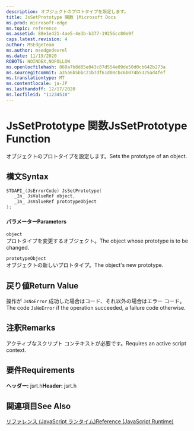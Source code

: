 ```yaml
---
description: オブジェクトのプロトタイプを設定します。
title: JsSetPrototype 関数 |Microsoft Docs
ms.prod: microsoft-edge
ms.topic: reference
ms.assetid: 88e1e421-4ae5-4e3b-b377-19256cc80e9f
caps.latest.revision: 4
author: MSEdgeTeam
ms.author: msedgedevrel
ms.date: 11/19/2020
ROBOTS: NOINDEX,NOFOLLOW
ms.openlocfilehash: 860a7b8d85e043c87d554e09de50d0cb642b273a
ms.sourcegitcommit: a35a6b5bbc21b7df61d08cbc6b074b5325ad4fef
ms.translationtype: MT
ms.contentlocale: ja-JP
ms.lasthandoff: 12/17/2020
ms.locfileid: "11234510"
---
```

# <span data-ttu-id="40f33-103">JsSetPrototype 関数</span><span class="sxs-lookup"><span data-stu-id="40f33-103">JsSetPrototype Function</span></span>

<span data-ttu-id="40f33-104">オブジェクトのプロトタイプを設定します。</span><span class="sxs-lookup"><span data-stu-id="40f33-104">Sets the prototype of an object.</span></span>  
  
## <span data-ttu-id="40f33-105">構文</span><span class="sxs-lookup"><span data-stu-id="40f33-105">Syntax</span></span>  
  
```cpp  
STDAPI_(JsErrorCode) JsSetPrototype(  
   _In_ JsValueRef object,  
   _In_ JsValueRef prototypeObject  
);  
```  
  
#### <span data-ttu-id="40f33-106">パラメーター</span><span class="sxs-lookup"><span data-stu-id="40f33-106">Parameters</span></span>  
 `object`  
 <span data-ttu-id="40f33-107">プロトタイプを変更するオブジェクト。</span><span class="sxs-lookup"><span data-stu-id="40f33-107">The object whose prototype is to be changed.</span></span>  
  
 `prototypeObject`  
 <span data-ttu-id="40f33-108">オブジェクトの新しいプロトタイプ。</span><span class="sxs-lookup"><span data-stu-id="40f33-108">The object's new prototype.</span></span>  
  
## <span data-ttu-id="40f33-109">戻り値</span><span class="sxs-lookup"><span data-stu-id="40f33-109">Return Value</span></span>  
 <span data-ttu-id="40f33-110">操作が `JsNoError` 成功した場合はコード、それ以外の場合はエラー コード。</span><span class="sxs-lookup"><span data-stu-id="40f33-110">The code `JsNoError` if the operation succeeded, a failure code otherwise.</span></span>  
  
## <span data-ttu-id="40f33-111">注釈</span><span class="sxs-lookup"><span data-stu-id="40f33-111">Remarks</span></span>  
 <span data-ttu-id="40f33-112">アクティブなスクリプト コンテキストが必要です。</span><span class="sxs-lookup"><span data-stu-id="40f33-112">Requires an active script context.</span></span>  
  
## <span data-ttu-id="40f33-113">要件</span><span class="sxs-lookup"><span data-stu-id="40f33-113">Requirements</span></span>  
 <span data-ttu-id="40f33-114">**ヘッダー:** jsrt.h</span><span class="sxs-lookup"><span data-stu-id="40f33-114">**Header:** jsrt.h</span></span>  
  
## <span data-ttu-id="40f33-115">関連項目</span><span class="sxs-lookup"><span data-stu-id="40f33-115">See Also</span></span>  
 [<span data-ttu-id="40f33-116">リファレンス (JavaScript ランタイム)</span><span class="sxs-lookup"><span data-stu-id="40f33-116">Reference (JavaScript Runtime)</span></span>](../chakra-hosting/reference-javascript-runtime.md)
